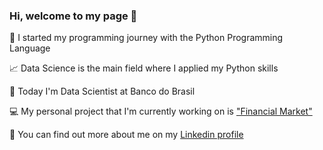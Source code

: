 ### Hi, welcome to my page :wave:

:rocket: I started my programming journey with the Python Programming Language

:chart_with_upwards_trend: Data Science is the main field where I applied my Python skills

:bank: Today I'm Data Scientist at Banco do Brasil

:computer: My personal project that I'm currently working on is ["Financial Market"](https://financial-market.streamlit.app/)

:man: You can find out more about me on my [Linkedin profile](https://br.linkedin.com/in/marcosrmgalvao)
